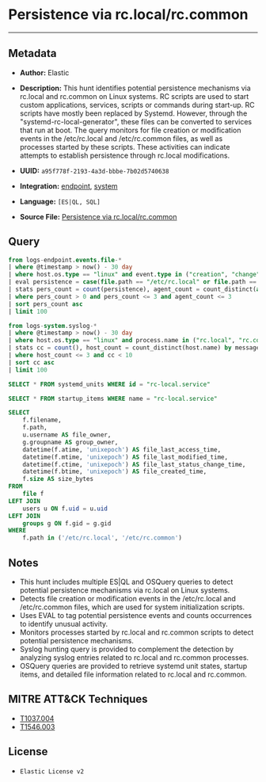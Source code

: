 # Persistence via rc.local/rc.common

---

## Metadata

- **Author:** Elastic
- **Description:** This hunt identifies potential persistence mechanisms via rc.local and rc.common on Linux systems. RC scripts are used to start custom applications, services, scripts or commands during start-up. RC scripts have mostly been replaced by Systemd. However, through the "systemd-rc-local-generator", these files can be converted to services that run at boot. The query monitors for file creation or modification events in the /etc/rc.local and /etc/rc.common files, as well as processes started by these scripts. These activities can indicate attempts to establish persistence through rc.local modifications.

- **UUID:** `a95f778f-2193-4a3d-bbbe-7b02d5740638`
- **Integration:** [endpoint](https://docs.elastic.co/integrations/endpoint), [system](https://docs.elastic.co/integrations/system)
- **Language:** `[ES|QL, SQL]`
- **Source File:** [Persistence via rc.local/rc.common](../queries/persistence_via_rc_local.toml)
## Query

```sql
from logs-endpoint.events.file-*
| where @timestamp > now() - 30 day
| where host.os.type == "linux" and event.type in ("creation", "change") and (file.path == "/etc/rc.local" or file.path == "/etc/rc.common")
| eval persistence = case(file.path == "/etc/rc.local" or file.path == "/etc/rc.common", process.name, null)
| stats pers_count = count(persistence), agent_count = count_distinct(agent.id) by process.executable
| where pers_count > 0 and pers_count <= 3 and agent_count <= 3
| sort pers_count asc
| limit 100
```

```sql
from logs-system.syslog-*
| where @timestamp > now() - 30 day
| where host.os.type == "linux" and process.name in ("rc.local", "rc.common")
| stats cc = count(), host_count = count_distinct(host.name) by message
| where host_count <= 3 and cc < 10
| sort cc asc
| limit 100
```

```sql
SELECT * FROM systemd_units WHERE id = "rc-local.service"
```

```sql
SELECT * FROM startup_items WHERE name = "rc-local.service"
```

```sql
SELECT
    f.filename,
    f.path,
    u.username AS file_owner,
    g.groupname AS group_owner,
    datetime(f.atime, 'unixepoch') AS file_last_access_time,
    datetime(f.mtime, 'unixepoch') AS file_last_modified_time,
    datetime(f.ctime, 'unixepoch') AS file_last_status_change_time,
    datetime(f.btime, 'unixepoch') AS file_created_time,
    f.size AS size_bytes
FROM
    file f
LEFT JOIN
    users u ON f.uid = u.uid
LEFT JOIN
    groups g ON f.gid = g.gid
WHERE
    f.path in ('/etc/rc.local', '/etc/rc.common')
```

## Notes

- This hunt includes multiple ES|QL and OSQuery queries to detect potential persistence mechanisms via rc.local on Linux systems.
- Detects file creation or modification events in the /etc/rc.local and /etc/rc.common files, which are used for system initialization scripts.
- Uses EVAL to tag potential persistence events and counts occurrences to identify unusual activity.
- Monitors processes started by rc.local and rc.common scripts to detect potential persistence mechanisms.
- Syslog hunting query is provided to complement the detection by analyzing syslog entries related to rc.local and rc.common processes.
- OSQuery queries are provided to retrieve systemd unit states, startup items, and detailed file information related to rc.local and rc.common.

## MITRE ATT&CK Techniques

- [T1037.004](https://attack.mitre.org/techniques/T1037/004)
- [T1546.003](https://attack.mitre.org/techniques/T1546/003)

## License

- `Elastic License v2`
